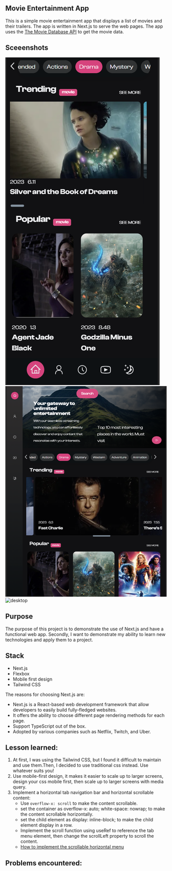 ## Movie Entertainment App
This is a simple movie entertainment app that displays a list of movies and their trailers. The app is written in Next.js to serve the web pages. The app uses the [The Movie Database API](https://www.themoviedb.org/documentation/api) to get the movie data.

## Sceeenshots
![mobile](assets/screen-mobile.png)
![desktop](assets/screen-tablet.png)
![desktop](assets/screen-desktop.png)

## Purpose
The purpose of this project is to demonstrate the use of Next.js and have a functional web app. Secondly, I want to demonstrate my ability to learn new technologies and apply them to a project.

## Stack
- Next.js
- Flexbox
- Mobile first design
- Tailwind CSS

The reasons for choosing Next.js are:
- Next.js is a React-based web development framework that allow developers to easily build fully-fledged websites.
- It offers the ability to choose different page rendering methods for each page.
- Support TypeScript out of the box.
- Adopted by various companies such as Netflix, Twitch, and Uber.

## Lesson learned:
1. At first, I was using the Tailwind CSS, but I found it difficult to maintain and use them.Then, I decided to use traditional css instead. Use whatever suits you!
2. Use mobile-first design, it makes it easier to scale up to larger screens, design your css mobile first, then scale up to larger screens with media query.
3. Implement a horizontal tab navigation bar and horizontal scrollable content:
    - Use `overflow-x: scroll` to make the content scrollable.
    - set the container as overflow-x: auto; white-space: nowrap; to make the content scrollable horizontally.
    - set the child element as display: inline-block; to make the child element display in a row.
    - Implement the scroll function using useRef to reference the tab menu element, then change the scrollLeft property to scroll the content.
    - [How to implement the scrollable horizontal menu](https://www.youtube.com/watch?v=as01ehtBN0Y&t=1227s&ab_channel=CodingSnow)
## Problems encountered:
